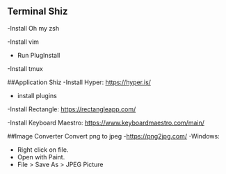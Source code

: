 ## Terminal Shiz
-Install Oh my zsh

-Install vim
  - Run PlugInstall

-Install tmux

##Application Shiz
-Install Hyper: https://hyper.is/
  - install plugins

-Install Rectangle: https://rectangleapp.com/

-Install Keyboard Maestro: https://www.keyboardmaestro.com/main/

##Image Converter
Convert png to jpeg
-https://png2jpg.com/
-Windows:
  - Right click on file.
  - Open with Paint.
  - File > Save As > JPEG Picture


